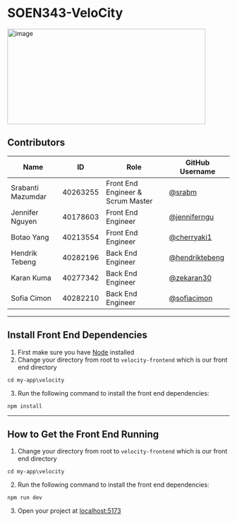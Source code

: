 # SOEN343-VeloCity

<img width="449" height="216" alt="image" src="https://github.com/user-attachments/assets/83bd09b4-c085-4e29-a587-a174f1c736c5" />


## Contributors
| Name                    | ID        | Role    | GitHub Username     
|-------------------------|-----------|---------|------------|
| Srabanti Mazumdar     | 40263255  | Front End Engineer & Scrum Master | [@srabm](https://github.com/srabm)             |
| Jennifer Nguyen          | 40178603  | Front End Engineer | [@jenniferngu](https://github.com/jenniferngu) | 
| Botao Yang     | 40213554  | Front End Engineer | [@cherryaki1](https://github.com/cherryaki1)             |
| Hendrik Tebeng    | 40282196  | Back End Engineer | [@hendriktebeng](https://github.com/hendriktebeng)       |
| Karan Kuma   | 40277342  | Back End Engineer | [@zekaran30](https://github.com/zekaran30)           |
| Sofia Cimon        | 40282210  | Back End Engineer | [@sofiacimon](https://github.com/sofiacimon)               |

---

## Install Front End Dependencies

1. First make sure you have [Node](https://nodejs.org/en) installed
2. Change your directory from root to `velocity-frontend` which is our front end directory
```
cd my-app\velocity
```
3. Run the following command to install the front end dependencies:
```
npm install
```
---

## How to Get the Front End Running
1. Change your directory from root to `velocity-frontend` which is our front end directory
```
cd my-app\velocity
```
2. Run the following command to install the front end dependencies:
```
npm run dev
```
3. Open your project at [localhost:5173](http://localhost:5173/)
